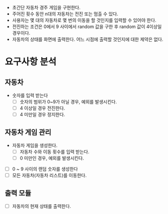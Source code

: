 - 초간단 자동차 경주 게임을 구현한다.
- 주어진 횟수 동안 n대의 자동차는 전진 또는 멈출 수 있다.
- 사용자는 몇 대의 자동차로 몇 번의 이동을 할 것인지를 입력할 수 있어야 한다.
- 전진하는 조건은 0에서 9 사이에서 random 값을 구한 후 random 값이 4이상일 경우이다.
- 자동차의 상태를 화면에 출력한다. 어느 시점에 출력할 것인지에 대한 제약은 없다.


# 요구사항 분석
## 자동차
- 숫자를 입력 받는다
  - [ ] 숫자의 범위가 0~9가 아닐 경우, 예외를 발생시킨다.
  - [ ] 4 이상일 경우 전진한다.
  - [ ] 4 미만일 경우 정지한다.

## 자동차 게임 관리
- 자동차 게임을 생성한다.
  - [ ] 자동차 수와 이동 횟수를 입력 받는다.
  - [ ] 0 미만인 경우, 예외를 발생시킨다.
- [ ] 0 ~ 9 사이의 랜덤 숫자를 생성한다
- [ ] 모든 자동차(자동차 리스트)를 이동한다.  

## 출력 모듈
- [ ] 자동차의 현재 상태를 출력한다.
